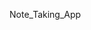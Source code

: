 
Note_Taking_App



















































 






















 










